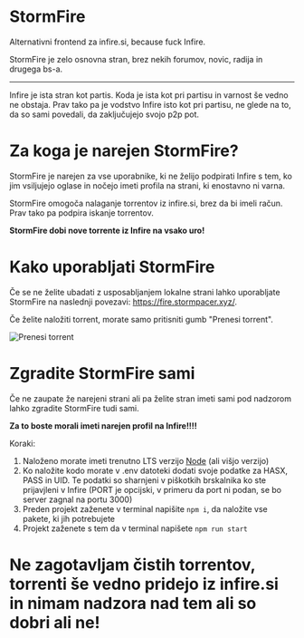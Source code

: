 # StormFire
Alternativni frontend za infire.si, because fuck Infire.

StormFire je zelo osnovna stran, brez nekih forumov, novic, radija in drugega bs-a.

---

Infire je ista stran kot partis. Koda je ista kot pri partisu in varnost še vedno ne obstaja. Prav tako pa je vodstvo Infire isto kot pri partisu, ne glede na to, da so sami povedali, da zaključujejo svojo p2p pot.

# Za koga je narejen StormFire?
StormFire je narejen za vse uporabnike, ki ne želijo podpirati Infire s tem, ko jim vsiljujejo oglase in nočejo imeti profila na strani, ki enostavno ni varna.

StormFire omogoča nalaganje torrentov iz infire.si, brez da bi imeli račun. Prav tako pa podpira iskanje torrentov.

**StormFire dobi nove torrente iz Infire na vsako uro!**

# Kako uporabljati StormFire
Če se ne želite ubadati z usposabljanjem lokalne strani lahko uporabljate StormFire na naslednji povezavi: https://fire.stormpacer.xyz/.

Če želite naložiti torrent, morate samo pritisniti gumb "Prenesi torrent".

![Prenesi torrent](https://cloud.stormpacer.xyz/u/librewolf_T9DmyZnN9p.png)

# Zgradite StormFire sami
Če ne zaupate že narejeni strani ali pa želite stran imeti sami pod nadzorom lahko zgradite StormFire tudi sami.

**Za to boste morali imeti narejen profil na Infire!!!!**

Koraki:
1. Naloženo morate imeti trenutno LTS verzijo [Node](https://nodejs.org/en) (ali višjo verzijo)
2. Ko naložite kodo morate v .env datoteki dodati svoje podatke za HASX, PASS in UID. Te podatki so sharnjeni v piškotkih brskalnika ko ste prijavjleni v Infire (PORT je opcijski, v primeru da port ni podan, se bo server zagnal na portu 3000)
3. Preden projekt zaženete v terminal napišite `npm i`, da naložite vse pakete, ki jih potrebujete
4. Projekt zaženete s tem da v terminal napišete `npm run start`

# Ne zagotavljam čistih torrentov, torrenti še vedno pridejo iz infire.si in nimam nadzora nad tem ali so dobri ali ne!
